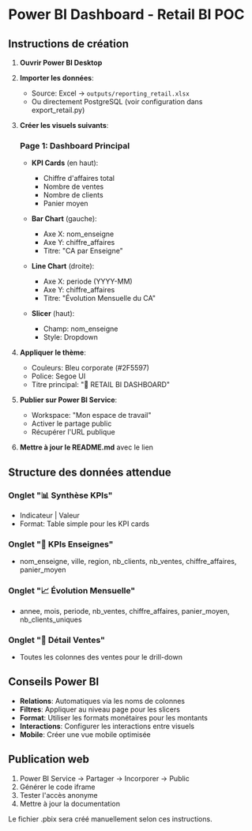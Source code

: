 # Power BI Dashboard - Retail BI POC

## Instructions de création

1. **Ouvrir Power BI Desktop**

2. **Importer les données**:
   - Source: Excel → `outputs/reporting_retail.xlsx`
   - Ou directement PostgreSQL (voir configuration dans export_retail.py)

3. **Créer les visuels suivants**:

   ### Page 1: Dashboard Principal
   - **KPI Cards** (en haut):
     - Chiffre d'affaires total
     - Nombre de ventes
     - Nombre de clients
     - Panier moyen
   
   - **Bar Chart** (gauche):
     - Axe X: nom_enseigne
     - Axe Y: chiffre_affaires
     - Titre: "CA par Enseigne"
   
   - **Line Chart** (droite):
     - Axe X: periode (YYYY-MM)
     - Axe Y: chiffre_affaires
     - Titre: "Évolution Mensuelle du CA"
   
   - **Slicer** (haut):
     - Champ: nom_enseigne
     - Style: Dropdown

4. **Appliquer le thème**:
   - Couleurs: Bleu corporate (#2F5597)
   - Police: Segoe UI
   - Titre principal: "🎯 RETAIL BI DASHBOARD"

5. **Publier sur Power BI Service**:
   - Workspace: "Mon espace de travail"
   - Activer le partage public
   - Récupérer l'URL publique

6. **Mettre à jour le README.md** avec le lien

## Structure des données attendue

### Onglet "📊 Synthèse KPIs"
- Indicateur | Valeur
- Format: Table simple pour les KPI cards

### Onglet "🏪 KPIs Enseignes" 
- nom_enseigne, ville, region, nb_clients, nb_ventes, chiffre_affaires, panier_moyen

### Onglet "📈 Évolution Mensuelle"
- annee, mois, periode, nb_ventes, chiffre_affaires, panier_moyen, nb_clients_uniques

### Onglet "🛒 Détail Ventes"
- Toutes les colonnes des ventes pour le drill-down

## Conseils Power BI

- **Relations**: Automatiques via les noms de colonnes
- **Filtres**: Appliquer au niveau page pour les slicers
- **Format**: Utiliser les formats monétaires pour les montants
- **Interactions**: Configurer les interactions entre visuels
- **Mobile**: Créer une vue mobile optimisée

## Publication web

1. Power BI Service → Partager → Incorporer → Public
2. Générer le code iframe
3. Tester l'accès anonyme
4. Mettre à jour la documentation

Le fichier .pbix sera créé manuellement selon ces instructions.